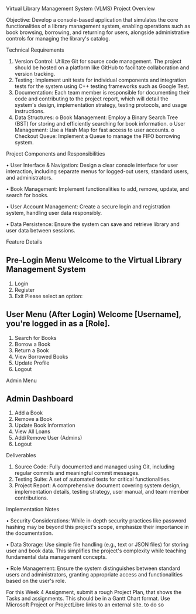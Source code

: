 Virtual Library Management System (VLMS) Project Overview

Objective: Develop a console-based application that simulates the core functionalities of a library management system, enabling operations such as book browsing, borrowing, and returning for users, alongside administrative controls for managing the library's catalog.

Technical Requirements

1.    Version Control: Utilize Git for source code management. The project should be hosted on a platform like GitHub to facilitate collaboration and version tracking.
2.    Testing: Implement unit tests for individual components and integration tests for the system using C++ testing frameworks such as Google Test.
3.    Documentation: Each team member is responsible for documenting their code and contributing to the project report, which will detail the system's design, implementation strategy, testing protocols, and usage instructions.
4.    Data Structures:
o    Book Management: Employ a Binary Search Tree (BST) for storing and efficiently searching for book information.
o    User Management: Use a Hash Map for fast access to user accounts.
o    Checkout Queue: Implement a Queue to manage the FIFO borrowing system.

Project Components and Responsibilities

•    User Interface & Navigation: Design a clear console interface for user interaction, including separate menus for logged-out users, standard users, and administrators.

•    Book Management: Implement functionalities to add, remove, update, and search for books.

•    User Account Management: Create a secure login and registration system, handling user data responsibly.

•    Data Persistence: Ensure the system can save and retrieve library and user data between sessions.

Feature Details

Pre-Login Menu
Welcome to the Virtual Library Management System
------------------------------------------------
1. Login
2. Register
3. Exit
Please select an option: 

User Menu (After Login)
Welcome [Username], you're logged in as a [Role].
--------------------------------
1. Search for Books
2. Borrow a Book
3. Return a Book
4. View Borrowed Books
5. Update Profile
6. Logout

Admin Menu

Admin Dashboard
---------------
1. Add a Book
2. Remove a Book
3. Update Book Information
4. View All Loans
5. Add/Remove User (Admins)
6. Logout

Deliverables
1.    Source Code: Fully documented and managed using Git, including regular commits and meaningful commit messages.
2.    Testing Suite: A set of automated tests for critical functionalities.
3.    Project Report: A comprehensive document covering system design, implementation details, testing strategy, user manual, and team member contributions.

Implementation Notes

•    Security Considerations: While in-depth security practices like password hashing may be beyond this project's scope, emphasize their importance in the documentation.

•    Data Storage: Use simple file handling (e.g., text or JSON files) for storing user and book data. This simplifies the project's complexity while teaching fundamental data management concepts.

•    Role Management: Ensure the system distinguishes between standard users and administrators, granting appropriate access and functionalities based on the user's role.
 
For this Week 4 Assignment, submit a rough Project Plan, that shows the Tasks and assignments.  This should be in a Gantt Chart format.  Use Microsoft Project or ProjectLibre links to an external site. to do so 

